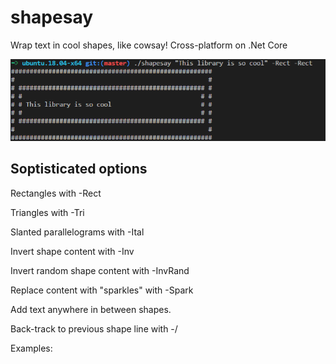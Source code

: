 # shapesay
Wrap text in cool shapes, like cowsay! Cross-platform on .Net Core

![Shapesay rectangle](img/shapesay.png)

## Soptisticated options

Rectangles with -Rect

Triangles with -Tri

Slanted parallelograms with -Ital

Invert shape content with -Inv

Invert random shape content with -InvRand

Replace content with "sparkles" with -Spark

Add text anywhere in between shapes.

Back-track to previous shape line with -/

Examples:


